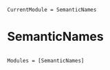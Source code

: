 ```@meta
CurrentModule = SemanticNames
```

# SemanticNames

```@index
```

```@autodocs
Modules = [SemanticNames]
```
